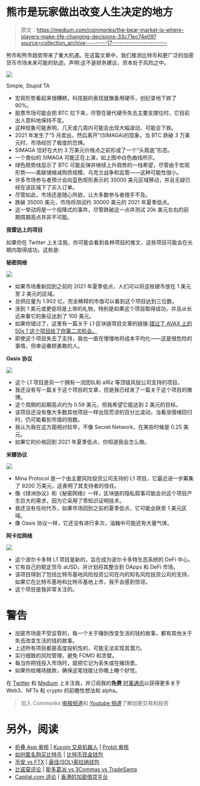 # 熊市是玩家做出改变人生决定的地方

> 原文：<https://medium.com/coinmonks/the-bear-market-is-where-players-make-life-changing-decisions-33c71ec74e09?source=collection_archive---------17----------------------->

熊市和熊市趋势带来了重大机遇。在这篇文章中，我们推测比特币和更广泛的加密货币市场未来可能的轨迹。声明:这不是财务建议，资本处于风险之中。

![](img/4d6c523fb4209e0c827baad1f1322682.png)

Simple, Stupid TA

*   宏观形势看起来很糟糕，科技股的表现就像备用硬币，创纪录地下跌了 90%。
*   股票市场可能会把 BTC 拉下来，尽管在替代硬币失去主要支撑位时，它目前出人意料地保持不变。
*   这种现象可能表明，几天或几周内可能会出现大幅波动，可能会下跌。
*   2021 年发生了“5 月卖出，然后离开”(SIMAGA)的现象，当 BTC 跌破 3 万美元时，市场经历了极度的恐惧。
*   SIMAGA 恰好在大约 3 万美元价格点之前形成了一个“头肩底”形态。
*   一个类似的 SIMAGA 可能正在上演，如上图中白色曲线所示。
*   绿色趋势线显示了 BTC 可能反弹并继续上升趋势的一线希望，尽管由于宏观形势——美联储缩减购债规模、乌克兰战争和监管——这种可能性很小。
*   许多市场参与者预计会向蓝色矩形表示的 35000 美元区域移动，并且无疑已经在该区域下了买入订单。
*   尽管如此，市场还是随心所欲，让大多数参与者措手不及。
*   跌破 35000 美元，市场将测试约 30000 美元的 2021 年夏季低点。
*   这一举动将是一个投降式的事件，尽管跌破这一点并测试 20k 美元左右的前期周期高点并非不可能。

**我雷达上的项目**

如果你在 Twitter 上关注我，你可能会看到各种项目的推文，这些项目可能会在长期内取得成功。这些是:

**秘密网络**

![](img/31589207bf43b622057e6028365fa554.png)

*   如果市场重新回到之前的 2021 年夏季低点，人们可以将这枚硬币放在 1 美元至 2 美元的区域。
*   总供应量为 1.902 亿，完全稀释的市值可以看到这个项目达到三位数。
*   涨到 1 美元或更低将是上帝的礼物，特别是如果这个项目取得成功，并且从长远来看它的象征达到了 100 美元。
*   如果你错过了，这里有一篇关于 L1·区块链项目文章的链接:[错过了 AVAX 上的 50x？这个项目给了你第二次机会。](https://cbresearch.substack.com/p/missed-a-50x-on-avax-you-have-a-second?s=w)
*   即使这个项目失去了支持，我也一直在慢慢地将成本平均化——这是很危险的事情，但幸运眷顾勇敢的人。

**Oasis 协议**

![](img/6dcf9124e9cc1bfc0c8a83e19a1e6357.png)

*   这个 L1 项目是另一个拥有一流团队和 a16z 等顶级风投公司支持的项目。
*   我还没有写一篇关于这个项目的文章，但是我已经发了一篇关于这个项目的微博。
*   这个周期的前期高点约为 0.59 美元，但我希望它能达到 2 美元的目标。
*   该项目还没有像大多数其他项目一样出现荒谬的百分比波动，当看涨情绪回归时，仍可能看到市值的倍数。
*   我认为我在这方面相对较早，不像 Secret Network，在某些时候是 0.25 美元。
*   如果它的价格回到 2021 年夏季低点，你知道我会怎么做。

**米娜协议**

![](img/13b734a7120841818e80dea710f43722.png)

*   Mina Protocol 是一个由主要风险投资公司支持的 L1 项目，它最近进一步筹集了 9200 万美元，这表明了其支持者的信任。
*   像《绿洲协议》和《秘密网络》一样，区块链的隐私叙事可能会对这个项目产生巨大的需求，因为它采用了零知识证明技术。
*   我还没有任何代币，如果市场回到之前的夏季低点，它可能会跌至 1 美元区域。
*   像 Oasis 协议一样，它还没有进行多次，油箱中可能还有大量气体。

**阿卡拉网络**

![](img/ff8ecdf90fb24d6cc147cd28aec8969c.png)

*   这个波尔卡多特 L1 项目是新的，旨在成为波尔卡多特生态系统的 DeFi 中心。
*   它有自己的稳定货币 aUSD，并计划将其整合到 DApps 和 DeFi 市场。
*   该项目得到了包括比特币基地风险投资公司在内的知名风险投资公司的支持，如果它在比特币基地和比特币基地上市，我不会感到惊讶。
*   这个项目是我非常关注的。

# **警告**

*   加密市场是不受监管的，每一个关于赚到改变生活的钱的故事，都有其他关于失去改变生活的钱的故事。
*   上述所有项目都是高度投机性的，可能无法实现其潜力。
*   实行细致的风险管理，避免 FOMO 和贪婪。
*   每当你把钱投入市场时，就把它记为丢失或在赌场里。
*   如果你给赌场拨款，确保这笔钱能让你晚上睡个好觉。

在 [Twitter](https://twitter.com/observer_kel) 和 [Medium](/@keltheobserver) 上关注我，并订阅我的**免费** [时事通讯](https://cbresearch.substack.com/)以获得更多关于 Web3、NFTs 和 crypto 的前瞻性想法和 alpha。

> 加入 Coinmonks [电报频道](https://t.me/coincodecap)和 [Youtube 频道](https://www.youtube.com/c/coinmonks/videos)了解加密交易和投资

# 另外，阅读

*   [折叠 App 审核](https://coincodecap.com/fold-app-review) | [Kucoin 交易机器人](/coinmonks/kucoin-trading-bot-automate-your-trades-8cf0ca2138e0) | [Probit 审核](https://coincodecap.com/probit-review)
*   [如何匿名购买比特币](https://coincodecap.com/buy-bitcoin-anonymously) | [比特币现金钱包](https://coincodecap.com/bitcoin-cash-wallets)
*   [币安 vs FTX](https://coincodecap.com/binance-vs-ftx) | [最佳(SOL)索拉纳钱包](https://coincodecap.com/solana-wallets)
*   [比诺莫评论](https://coincodecap.com/binomo-review) | [斯多葛派 vs 3Commas vs TradeSanta](https://coincodecap.com/stoic-vs-3commas-vs-tradesanta)
*   [Capital.com 评论](https://coincodecap.com/capital-com-review) | [香港的加密借贷平台](https://coincodecap.com/crypto-lending-hong-kong)